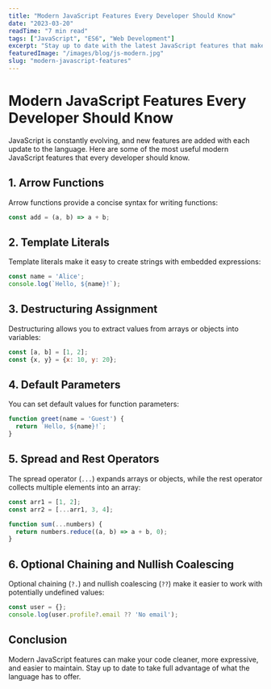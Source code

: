 ```yaml
---
title: "Modern JavaScript Features Every Developer Should Know"
date: "2023-03-20"
readTime: "7 min read"
tags: ["JavaScript", "ES6", "Web Development"]
excerpt: "Stay up to date with the latest JavaScript features that make coding easier, faster, and more fun."
featuredImage: "/images/blog/js-modern.jpg"
slug: "modern-javascript-features"
---
```


# Modern JavaScript Features Every Developer Should Know

JavaScript is constantly evolving, and new features are added with each update to the language. Here are some of the most useful modern JavaScript features that every developer should know.

## 1. Arrow Functions

Arrow functions provide a concise syntax for writing functions:

~~~js
const add = (a, b) => a + b;
~~~

## 2. Template Literals

Template literals make it easy to create strings with embedded expressions:

~~~js
const name = 'Alice';
console.log(`Hello, ${name}!`);
~~~

## 3. Destructuring Assignment

Destructuring allows you to extract values from arrays or objects into variables:

~~~js
const [a, b] = [1, 2];
const {x, y} = {x: 10, y: 20};
~~~

## 4. Default Parameters

You can set default values for function parameters:

~~~js
function greet(name = 'Guest') {
  return `Hello, ${name}!`;
}
~~~

## 5. Spread and Rest Operators

The spread operator (`...`) expands arrays or objects, while the rest operator collects multiple elements into an array:

~~~js
const arr1 = [1, 2];
const arr2 = [...arr1, 3, 4];

function sum(...numbers) {
  return numbers.reduce((a, b) => a + b, 0);
}
~~~

## 6. Optional Chaining and Nullish Coalescing

Optional chaining (`?.`) and nullish coalescing (`??`) make it easier to work with potentially undefined values:

~~~js
const user = {};
console.log(user.profile?.email ?? 'No email');
~~~

## Conclusion

Modern JavaScript features can make your code cleaner, more expressive, and easier to maintain. Stay up to date to take full advantage of what the language has to offer. 